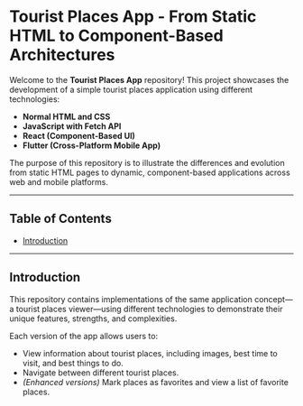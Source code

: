 # Tourist Places App - From Static HTML to Component-Based Architectures

Welcome to the **Tourist Places App** repository! This project showcases the development of a simple tourist places application using different technologies:

- **Normal HTML and CSS**
- **JavaScript with Fetch API**
- **React (Component-Based UI)**
- **Flutter (Cross-Platform Mobile App)**

The purpose of this repository is to illustrate the differences and evolution from static HTML pages to dynamic, component-based applications across web and mobile platforms.

---

## Table of Contents

- [Introduction](#introduction)
<!-- - [Project Structure](#project-structure)
- [Prerequisites](#prerequisites)
- [Mock Server Setup](#mock-server-setup)
- [Applications](#applications)
  - [1. Normal HTML Version](#1-normal-html-version)
  - [2. JavaScript Version](#2-javascript-version)
  - [3. React Version](#3-react-version)
  - [4. Flutter Version](#4-flutter-version)
- [Consistent Styling](#consistent-styling)
- [Resources](#resources)
- [License](#license) -->

---

## Introduction

This repository contains implementations of the same application concept—a tourist places viewer—using different technologies to demonstrate their unique features, strengths, and complexities.

Each version of the app allows users to:

- View information about tourist places, including images, best time to visit, and best things to do.
- Navigate between different tourist places.
- _(Enhanced versions)_ Mark places as favorites and view a list of favorite places.
